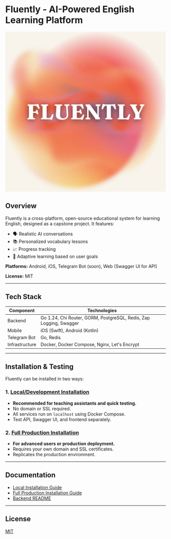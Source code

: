 # Fluently - AI-Powered English Learning Platform
![Fluently Log](frontend-website/logo.jpg)
## Overview
Fluently is a cross-platform, open-source educational system for learning English, designed as a capstone project. It features:
- 🗣️ Realistic AI conversations
- 📚 Personalized vocabulary lessons
- 📈 Progress tracking
- 🧠 Adaptive learning based on user goals

**Platforms:** Android, iOS, Telegram Bot (soon), Web (Swagger UI for API)

**License:** MIT

---

## Tech Stack
| Component       | Technologies                                                                 |
|-----------------|-------------------------------------------------------------------------------|
| Backend         | Go 1.24, Chi Router, GORM, PostgreSQL, Redis, Zap Logging, Swagger           |
| Mobile          | iOS (Swift), Android (Kotlin)                                                |
| Telegram Bot    | Go, Redis                                                                     |
| Infrastructure  | Docker, Docker Compose, Nginx, Let's Encrypt                                  |

---

## Installation & Testing

Fluently can be installed in two ways:

### 1. [Local/Development Installation](docs/Install_Local.md)
- **Recommended for teaching assistants and quick testing.**
- No domain or SSL required.
- All services run on `localhost` using Docker Compose.
- Test API, Swagger UI, and frontend separately.

### 2. [Full Production Installation](docs/Install_Full.md)
- **For advanced users or production deployment.**
- Requires your own domain and SSL certificates.
- Replicates the production environment.

---

## Documentation
- [Local Installation Guide](docs/Install_Local.md)
- [Full Production Installation Guide](docs/Install_Full.md)
- [Backend README](backend/README.md)

---

## License
[MIT](LICENSE)
